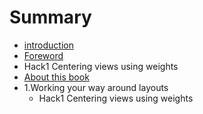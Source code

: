 # Summary

* [introduction](README.md)
* [Foreword](foreword.md)
* Hack1 Centering views using weights
* [About this book](about_this_book.md)
* 1.Working your way around layouts
   * Hack1 Centering views using weights

